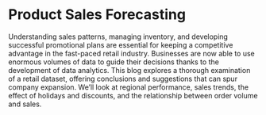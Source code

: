 # Product Sales Forecasting
 
Understanding sales patterns, managing inventory, and developing successful promotional plans are essential for keeping a competitive advantage in the fast-paced retail industry. Businesses are now able to use enormous volumes of data to guide their decisions thanks to the development of data analytics. This blog explores a thorough examination of a retail dataset, offering conclusions and suggestions that can spur company expansion. We’ll look at regional performance, sales trends, the effect of holidays and discounts, and the relationship between order volume and sales.
